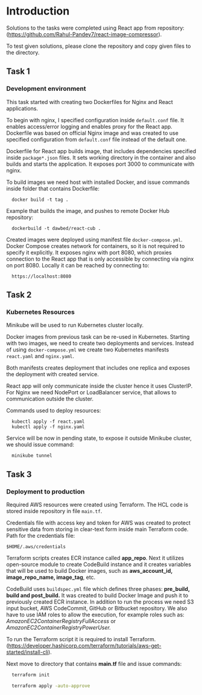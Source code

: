 
# Introduction

Solutions to the tasks were completed using React app from repository: (https://github.com/Rahul-Pandey7/react-image-compressor).

To test given solutions, please clone the repository and copy given files to the directory.

## Task 1

### Development environment
This task started with creating two Dockerfiles for Nginx and React applications. 

To begin with nginx, I specified configuration inside `default.conf` file. It enables access/error logging and enables proxy for the React app. Dockerfile was based on official Nginx image and was created to use specified configuration from `default.conf` file instead of the default one.

Dockerfile for React app builds image, that includes dependencies specified inside `package*.json` files. It sets working directory in the container and also builds and starts the application. It exposes port 3000 to communicate with nginx.

To build images we need host with installed Docker, and issue commands inside folder that contains Dockerfile:
```
  docker build -t tag .
```
Example that builds the image, and pushes to remote Docker Hub repository:
```
  dockerbuild -t dawbed/react-cub .
```

Created images were deployed using manifest file `docker-compose.yml`. Docker Compose creates network for containers, so it is not required to specify it explicitly. It exposes nginx with port 8080, which proxies connection to the React app that is only accessible by connecting via nginx on port 8080. Locally it can be reached by connecting to:
```
  https://localhost:8080
```


## Task 2

### Kubernetes Resources

Minikube will be used to run Kubernetes cluster locally.

Docker images from previous task can be re-used in Kubernetes. Starting with two images, we need to create two deployments and services. Instead of using `docker-compose.yml` we create two Kubernetes manifests `react.yaml` and `nginx.yaml`.

Both manifests creates deployment that includes one replica and exposes the deployment with created service.

React app will only communicate inside the cluster hence it uses ClusterIP. For Nginx we need NodePort or LoadBalancer service, that allows to communication outside the cluster.

Commands used to deploy resources:
```
  kubectl apply -f react.yaml
  kubectl apply -f nginx.yaml
```
Service will be now in pending state, to expose it outside Minikube cluster, we should issue command:

```
  minikube tunnel
```

## Task 3

### Deployment to production

Required AWS resources were created using Terraform. The HCL code is stored inside repository in file `main.tf`.

Credentials file with access key and token for AWS was created to protect sensitive data from storing in clear-text form inside main Terraform code. Path for the credentials file:

`$HOME/.aws/credentials`

Terraform scripts creates ECR instance called **app_repo**. Next it utilizes open-source module to create CodeBuild instance and it creates variables that will be used to build Docker images, such as **aws_account_id, image_repo_name, image_tag**, etc.

CodeBuild uses `buildspec.yml` file which defines three phases: **pre_build, build and post_build.** It was created to build Docker Image and push it to previously created ECR instance. In addition to run the process we need S3 input bucket, AWS CodeCommit, GitHub or Bitbucket repository. We also have to use IAM roles to allow the execution, for example roles such as: *AmazonEC2ContainerRegistryFullAccess* or *AmazonEC2ContainerRegistryPowerUser.*

To run the Terraform script it is required to install Terraform. (https://developer.hashicorp.com/terraform/tutorials/aws-get-started/install-cli).

Next move to directory that contains **main.tf** file and issue commands:

```bash
  terraform init

  terraform apply -auto-approve
```